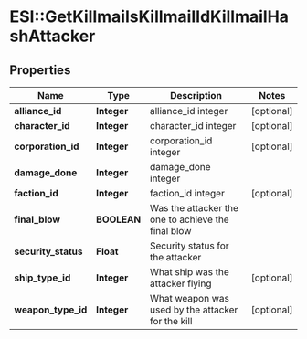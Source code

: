 # ESI::GetKillmailsKillmailIdKillmailHashAttacker

## Properties
Name | Type | Description | Notes
------------ | ------------- | ------------- | -------------
**alliance_id** | **Integer** | alliance_id integer | [optional] 
**character_id** | **Integer** | character_id integer | [optional] 
**corporation_id** | **Integer** | corporation_id integer | [optional] 
**damage_done** | **Integer** | damage_done integer | 
**faction_id** | **Integer** | faction_id integer | [optional] 
**final_blow** | **BOOLEAN** | Was the attacker the one to achieve the final blow  | 
**security_status** | **Float** | Security status for the attacker  | 
**ship_type_id** | **Integer** | What ship was the attacker flying  | [optional] 
**weapon_type_id** | **Integer** | What weapon was used by the attacker for the kill  | [optional] 


